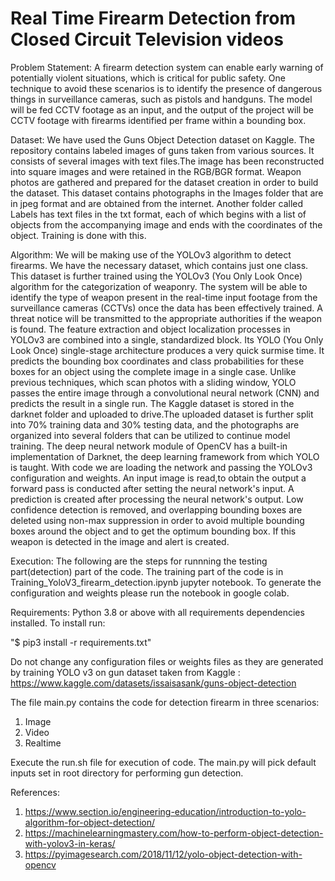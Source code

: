 # Real Time Firearm Detection from Closed Circuit Television videos

Problem Statement:
A firearm detection system can enable early warning of potentially violent situations, which is critical for public safety. One technique to avoid these scenarios is to identify the presence of dangerous things in surveillance cameras, such as pistols and handguns. The model will be fed CCTV footage as an input, and the output of the project will be CCTV footage with firearms identified per frame within a bounding box.

Dataset:
We have used the Guns Object Detection dataset on Kaggle. The repository contains labeled images of guns taken from various sources. It consists of several images with text files.The image has been reconstructed into square images and were retained in the RGB/BGR format. Weapon photos are gathered and prepared for the dataset creation in order to build the dataset. This dataset contains photographs in the Images folder that are in jpeg format and are obtained from the internet. Another folder called Labels has text files in the txt format, each of which begins with a list of objects from the accompanying image and ends with the coordinates of the object. Training is done with this.

Algorithm:
We will be making use of the YOLOv3 algorithm to detect firearms. We have the necessary dataset, which contains just one class. This dataset is further trained using the YOLOv3 (You Only Look Once) algorithm for the categorization of weaponry. The system will be able to identify the type of weapon present in the real-time input footage from the surveillance cameras (CCTVs) once the data has been effectively trained. A threat notice will be transmitted to the appropriate authorities if the weapon is found. The feature extraction and object localization processes in YOLOv3 are combined into a single, standardized block. Its YOLO (You Only Look Once) single-stage architecture produces a very quick surmise time. It predicts the bounding box coordinates and class probabilities for these boxes for an object using the complete image in a single case. Unlike previous techniques, which scan photos with a sliding window, YOLO passes the entire image through a convolutional neural network (CNN) and predicts the result in a single run. The Kaggle dataset is stored in the darknet folder and uploaded to drive.The uploaded dataset is further split into 70% training data and 30% testing data, and the photographs are organized into several folders that can be utilized to continue model training. The deep neural network module of OpenCV has a built-in implementation of Darknet, the deep learning framework from which YOLO is taught. With code we are loading the network and passing the YOLOv3 configuration and weights. An input image is read,to obtain the output a forward pass is conducted after setting the neural network's input. A prediction is created after processing the neural network's output. Low confidence detection is removed, and overlapping bounding boxes are deleted using non-max suppression in order to avoid multiple bounding boxes around the object and to get the optimum bounding box. If this weapon is detected in the image and alert is created.

Execution:
The following are the steps for runnning the testing part(detection) part of the code. The training part of the code is in Training_YoloV3_firearm_detection.ipynb jupyter notebook. To generate the configuration and weights please run the notebook in google colab.

Requirements:
Python 3.8 or above with all requirements dependencies installed. To install run:

"$ pip3 install -r requirements.txt"

Do not change any configuration files or weights files as they are generated by training YOLO v3 on gun dataset taken from Kaggle : https://www.kaggle.com/datasets/issaisasank/guns-object-detection

The file main.py contains the code for detection firearm in three scenarios:
1. Image
2. Video
3. Realtime

Execute the run.sh file for execution of code. The main.py will pick default inputs set in root directory for performing gun detection.

References:
1. https://www.section.io/engineering-education/introduction-to-yolo-algorithm-for-object-detection/
2. https://machinelearningmastery.com/how-to-perform-object-detection-with-yolov3-in-keras/
3. https://pyimagesearch.com/2018/11/12/yolo-object-detection-with-opencv

